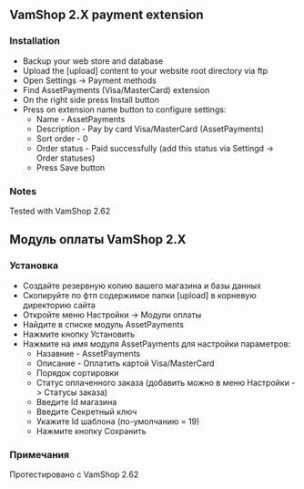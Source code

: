 ## VamShop 2.X payment extension

### Installation

* Backup your web store and database
* Upload the [upload] content to your website root directory via ftp
* Open Settings -> Payment methods
* Find AssetPayments (Visa/MasterCard) extension
* On the right side press Install button
* Press on extension name button to configure settings:
  * Name - AssetPayments
  * Description - Pay by card Visa/MasterCard (AssetPayments)
  * Sort order - 0
  * Order status - Paid successfully (add this status via Settingd -> Order statuses)
  * Press Save button
  
### Notes
Tested with VamShop 2.62

## Модуль оплаты VamShop 2.X

### Установка

* Создайте резервную копию вашего магазина и базы данных
* Скопируйте по фтп содержимое папки [upload] в корневую директорию сайта 
* Откройте меню Настройки -> Модули оплаты 
* Найдите в списке модуль AssetPayments
* Нажмите кнопку Установить
* Нажмите на имя модуля AssetPayments для настройки параметров:
  * Назавние - AssetPayments
  * Описание - Оплатить картой Visa/MasterCard
  * Порядок сортировки
  * Статус оплаченного заказа (добавить можно в меню Настройки -> Статусы заказа)
  * Введите Id магазина
  * Введите Секретный ключ
  * Укажите Id шаблона (по-умолчанию = 19)
  * Нажмите кнопку Сохранить

### Примечания
Протестировано с VamShop 2.62
